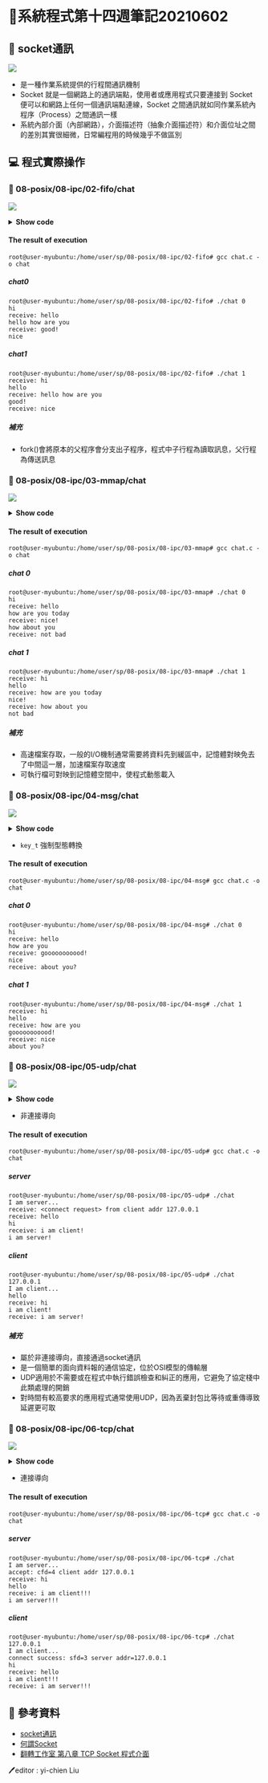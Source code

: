 # 📝系統程式第十四週筆記20210602
## 📖 socket通訊
![](pic/socket.JPG)
* 是一種作業系統提供的行程間通訊機制
* Socket 就是一個網路上的通訊端點，使用者或應用程式只要連接到 Socket 便可以和網路上任何一個通訊端點連線，Socket 之間通訊就如同作業系統內程序（Process）之間通訊一樣
* 系統內部介面（內部網路），介面描述符（抽象介面描述符）和介面位址之間的差別其實很細微，日常編程用的時候幾乎不做區別

## 💻 程式實際操作
### 🔗 08-posix/08-ipc/02-fifo/chat
![](pic/fifochat.JPG)
<details>
  <summary><b>Show code</b></summary>

  ```
#include <stdio.h>
#include <string.h>
#include <fcntl.h>
#include <sys/stat.h>
#include <sys/types.h>
#include <unistd.h>

#define SMAX 80

int main(int argc, char *argv[]) {
    int fd;
    char *fifo0 = "/tmp/user0";
    char *fifo1 = "/tmp/user1";
    mkfifo(fifo0, 0666);  //權限
    mkfifo(fifo1, 0666);  //權限

    char *me, *you;   //判別使用者
    if (strcmp(argv[1], "0")) { // me:0 => you:1
        me = fifo0;
        you = fifo1;
    } else { // me:1 => you:0
        me = fifo1;
        you = fifo0;
    }

    char msg[SMAX];
    if (fork() == 0) {
        // child: receive message and print(一直讀對方訊息，讀到就印出來)
        fd = open(you, O_RDONLY);  //開啟對方管道
        while (1) {
            int n = read(fd, msg, sizeof(msg));  //讀取對方發的訊息
            if (n <= 0) break;  //如果管道已經關閉，就離開
            printf("receive: %s", msg);  //印出訊息
        }
        close(fd);
    } else {
        // parent: readline and send(一直讀鍵盤，然後把訊息送給對方)
        fd = open(me, O_WRONLY);  //開啟我方管道
        while (1) {
            fgets(msg, SMAX, stdin); //讀一行輸出
            int n = write(fd, msg, strlen(msg)+1); //將該行輸入訊息送上我方管道
            if (n<=0) break;
        }
        close(fd);
    }
    return 0;
}
  ```
</details>

#### The result of execution
```
root@user-myubuntu:/home/user/sp/08-posix/08-ipc/02-fifo# gcc chat.c -o chat
```
##### chat0
```
root@user-myubuntu:/home/user/sp/08-posix/08-ipc/02-fifo# ./chat 0
hi
receive: hello
hello how are you
receive: good!
nice
```
##### chat1
```
root@user-myubuntu:/home/user/sp/08-posix/08-ipc/02-fifo# ./chat 1
receive: hi
hello
receive: hello how are you
good!
receive: nice
```
##### 補充
* fork()會將原本的父程序會分支出子程序，程式中子行程為讀取訊息，父行程為傳送訊息

### 🔗 08-posix/08-ipc/03-mmap/chat
![](pic/mmapchat.JPG)
<details>
  <summary><b>Show code</b></summary>

  ```
#include <stdio.h>
#include <string.h>
#include <fcntl.h>
#include <sys/mman.h>
#include <unistd.h>

#define SMAX 80

int main(int argc, char *argv[]) {
    int id = argv[1][0]-'0';
    int fd = open("chat.dat", O_RDWR | O_CREAT);
    char *buf = mmap(NULL, 2*SMAX, PROT_READ|PROT_WRITE, MAP_SHARED, fd, 0);
    char *myMsg, *yourMsg;
    if (id == 0) {
        myMsg = buf;
        yourMsg = buf + SMAX;
    } else {
        myMsg = buf + SMAX;
        yourMsg = buf;
    }
    if (fork() == 0) {
        // child: receive message and print
        while (1) {
            if (yourMsg[0] != '\0') {
                printf("receive: %s", yourMsg);
                yourMsg[0] = '\0';
            }
        }
    } else {
        // parent: readline and put into myMsg in buf
        while (1) {
            fgets(myMsg, SMAX, stdin);
        }
    }
    munmap(buf, 2*SMAX);
    close(fd);
    return 0;
}
  ```
</details>

#### The result of execution
```
root@user-myubuntu:/home/user/sp/08-posix/08-ipc/03-mmap# gcc chat.c -o chat
```
##### chat 0
```
root@user-myubuntu:/home/user/sp/08-posix/08-ipc/03-mmap# ./chat 0
hi
receive: hello
how are you today
receive: nice!
how about you
receive: not bad
```
##### chat 1
```
root@user-myubuntu:/home/user/sp/08-posix/08-ipc/03-mmap# ./chat 1
receive: hi
hello
receive: how are you today
nice!
receive: how about you
not bad
```
##### 補充
* 高速檔案存取，一般的I/O機制通常需要將資料先到緩區中，記憶體對映免去了中間這一層，加速檔案存取速度
* 可執行檔可對映到記憶體空間中，使程式動態載入

### 🔗 08-posix/08-ipc/04-msg/chat
![](pic/msgchat.JPG)
<details>
  <summary><b>Show code</b></summary>

  ```
#include <stdio.h>
#include <string.h>
#include <sys/types.h>
#include <sys/ipc.h>
#include <sys/msg.h>
#include <sys/stat.h>
#include <unistd.h>

#define SMAX 80

struct msg_t {
    long mtype; // type 指定要哪一種消息, 0:取第一個, >0:消息類型為 type 的第一個, <0:消息類型 <=abs(type) 的第一個。
    char mtext[SMAX];
};

int main(int argc, char *argv[]) {
    int id = argv[1][0]-'0';
    int q0 = msgget((key_t) 1235, 0666|IPC_CREAT);
    int q1 = msgget((key_t) 1236, 0666|IPC_CREAT);
    int myQ, yourQ;
    if (id == 0) {
        myQ = q0;
        yourQ = q1;
    } else {
        myQ = q1;
        yourQ = q0;
    }
    struct msg_t msg = {.mtype=1};
    // char msg[SMAX];
    if (fork() == 0) {
        // child: receive message and print
        while (1) {
            msgrcv(yourQ, &msg, SMAX, 0, 0);
            printf("receive: %s", msg.mtext);
        }
    } else {
        // parent: readline and put into myMsg in buf
        while (1) {
            fgets(msg.mtext, SMAX, stdin);
            msgsnd(myQ, &msg, SMAX, 0);
        }
    }
    return 0;
}
  ```
</details>

* `key_t` 強制型態轉換

#### The result of execution
```
root@user-myubuntu:/home/user/sp/08-posix/08-ipc/04-msg# gcc chat.c -o chat
```
##### chat 0
```
root@user-myubuntu:/home/user/sp/08-posix/08-ipc/04-msg# ./chat 0
hi
receive: hello
how are you
receive: gooooooooood!
nice
receive: about you?
```
##### chat 1
```
root@user-myubuntu:/home/user/sp/08-posix/08-ipc/04-msg# ./chat 1
receive: hi
hello
receive: how are you
gooooooooood!
receive: nice
about you?
```

### 🔗 08-posix/08-ipc/05-udp/chat
![](pic/udpchat.JPG)
<details>
  <summary><b>Show code</b></summary>

  ```
#include <stdio.h>
#include <string.h>
#include <stdlib.h>
#include <sys/types.h>
#include <sys/socket.h>
#include <arpa/inet.h>
#include <netinet/in.h>
#include <unistd.h>

#define SMAX 80

int main(int argc, char *argv[]) {
    int sfd = socket(AF_INET, SOCK_DGRAM, 0);
    struct sockaddr_in saddr, raddr;
    memset(&saddr, 0, sizeof(saddr));
    memset(&raddr, 0, sizeof(raddr));
    saddr.sin_family = AF_INET;
    saddr.sin_port = htons(8888);
    char msg[SMAX];
    if (argc==1) { // server
        printf("I am server...\n");
        saddr.sin_addr.s_addr = INADDR_ANY;
        bind(sfd, (struct sockaddr*) &saddr, sizeof(struct sockaddr));
        socklen_t rAddrLen = sizeof(struct sockaddr);
        int rlen = recvfrom(sfd, msg, SMAX, 0, (struct sockaddr*) &raddr, &rAddrLen);
        printf("receive: %s from client addr %s\n", msg, inet_ntoa(raddr.sin_addr));
    } else { // client
        printf("I am client...\n");
        saddr.sin_addr.s_addr = inet_addr(argv[1]);
        memcpy(&raddr, &saddr, sizeof(saddr));
        char *connMsg = "<connect request>";
        sendto(sfd, connMsg, strlen(connMsg)+1, 0, (struct sockaddr*) &saddr, sizeof(struct sockaddr));
    }
    if (fork() == 0) {
        // child: receive message and print
        while (1) {
            socklen_t rAddrLen = sizeof(struct sockaddr);
            recvfrom(sfd, msg, SMAX, 0, (struct sockaddr*) &raddr, &rAddrLen);
            printf("receive: %s", msg);
        }
    } else {
        // parent: readline and send msg
        while (1) {
            fgets(msg, SMAX, stdin);
            sendto(sfd, msg, strlen(msg)+1, 0, (struct sockaddr*) &raddr, sizeof(struct sockaddr));
        }
    }
    close(sfd);
    return 0;
}
  ```
</details>

* 非連接導向

#### The result of execution
```
root@user-myubuntu:/home/user/sp/08-posix/08-ipc/05-udp# gcc chat.c -o chat
```
##### server
```
root@user-myubuntu:/home/user/sp/08-posix/08-ipc/05-udp# ./chat
I am server...
receive: <connect request> from client addr 127.0.0.1
receive: hello
hi
receive: i am client!
i am server!
```
##### client
```
root@user-myubuntu:/home/user/sp/08-posix/08-ipc/05-udp# ./chat 127.0.0.1
I am client...
hello
receive: hi
i am client!
receive: i am server!
```
##### 補充
* 屬於非連接導向，直接通過socket通訊
* 是一個簡單的面向資料報的通信協定，位於OSI模型的傳輸層
* UDP適用於不需要或在程式中執行錯誤檢查和糾正的應用，它避免了協定棧中此類處理的開銷
* 對時間有較高要求的應用程式通常使用UDP，因為丟棄封包比等待或重傳導致延遲更可取

### 🔗 08-posix/08-ipc/06-tcp/chat
![](pic/udpchat.JPG)
<details>
  <summary><b>Show code</b></summary>

  ```
#include <stdio.h>
#include <string.h>
#include <stdlib.h>
#include <sys/types.h>
#include <sys/socket.h>
#include <arpa/inet.h>
#include <netinet/in.h>
#include <unistd.h>

#define SMAX 80

int main(int argc, char *argv[]) {
    int sfd = socket(AF_INET, SOCK_STREAM, 0);
    int cfd, fd;
    struct sockaddr_in saddr, raddr;
    memset(&saddr, 0, sizeof(saddr));
    memset(&raddr, 0, sizeof(raddr));
    saddr.sin_family = AF_INET;
    saddr.sin_port = htons(8888);
    char msg[SMAX];
    if (argc==1) { // server
        printf("I am server...\n");
        saddr.sin_addr.s_addr = INADDR_ANY;
        bind(sfd, (struct sockaddr*) &saddr, sizeof(struct sockaddr));
        listen(sfd, 1);
        socklen_t rAddrLen = sizeof(struct sockaddr);
        cfd = accept(sfd, (struct sockaddr*) &raddr, &rAddrLen);
        printf("accept: cfd=%d client addr %s\n", cfd, inet_ntoa(raddr.sin_addr));
        fd = cfd;
    } else { // client
        printf("I am client...\n");
        saddr.sin_addr.s_addr = inet_addr(argv[1]);
        connect(sfd, (struct sockaddr*) &saddr, sizeof(struct sockaddr));
        fd = sfd;
        printf("connect success: sfd=%d server addr=%s\n", sfd, inet_ntoa(saddr.sin_addr));
    }

    if (fork() == 0) {
        // child: receive message and print
        while (1) {
            int n = recv(fd, msg, SMAX, 0);
            if (n <=0) break;
            printf("receive: %s", msg);
        }
    } else {
        // parent: readline and send msg
        while (1) {
            fgets(msg, SMAX, stdin);
            send(fd, msg, strlen(msg)+1, 0);
        }
    }
    close(sfd);
    return 0;
}
  ```
</details>


* 連接導向

#### The result of execution
```
root@user-myubuntu:/home/user/sp/08-posix/08-ipc/06-tcp# gcc chat.c -o chat
```
##### server
```
root@user-myubuntu:/home/user/sp/08-posix/08-ipc/06-tcp# ./chat
I am server...
accept: cfd=4 client addr 127.0.0.1
receive: hi
hello
receive: i am client!!!
i am server!!!
```
##### client
```
root@user-myubuntu:/home/user/sp/08-posix/08-ipc/06-tcp# ./chat 127.0.0.1
I am client...
connect success: sfd=3 server addr=127.0.0.1
hi    
receive: hello
i am client!!!
receive: i am server!!!
```

## 📖 參考資料
* [socket通訊](https://zh.wikipedia.org/wiki/%E7%B6%B2%E8%B7%AF%E6%8F%92%E5%BA%A7)
* [何謂Socket](https://bluelove1968.pixnet.net/blog/post/222279898)
* [翻轉工作室 第八章 TCP Socket 程式介面](http://www.tsnien.idv.tw/Internet_WebBook/chap8/8-1%20Socket%20%E7%B0%A1%E4%BB%8B.html)


🖊️editor : yi-chien Liu
